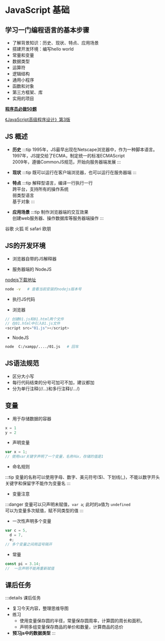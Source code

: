 # JavaScript 基础


## 学习一门编程语言的基本步骤

- 了解背景知识：历史、现状、特点、应用场景
- 搭建开发环境：编写hello world
- 常量和变量
- 数据类型
- 运算符
- 逻辑结构
- 通用小程序
- 函数和对象
- 第三方框架、库
- 实用的项目

**[程序员必做50题](https://wenku.baidu.com/view/af66e2f14afe04a1b071de42.html)**

[《JavaScript高级程序设计》第3版](https://item.jd.com/10020932414153.html)

## JS 概述

- **历史**
:::tip
1995年，JS最早出现在Netscape浏览器中，作为一种脚本语言。    
1997年，JS提交给了ECMA，制定统一的标准ECMAScript    
2009年，遵循CommonJS规范，开始向服务器端发展
:::

- **现状**
:::tip
既可以运行在客户端浏览器，也可以运行在服务器端
:::

- **特点**
:::tip
解释型语言，编译一行执行一行    
跨平台，支持所有的操作系统    
弱类型语言    
基于对象
:::

- **应用场景**
:::tip
制作浏览器端的交互效果    
创建web服务器、操作数据库等服务器端操作
:::

谷歌  火狐  IE  safari   欧朋

## JS的开发环境

- 浏览器自带的JS解释器

- 服务器端的 NodeJS

[nodejs下载地址](https://nodejs.org/en/download/releases/)

```sh
node -v   # 查看当前安装的nodejs版本号
```

- 执行JS代码

- 浏览器

```js
// 创建01.js和01.html两个文件
// 在01.html中引入01.js文件
<script src="01.js"></script>
```

- NodeJS

```sh
node  C:/xampp/..../01.js   # 回车
```

## JS语法规范

- 区分大小写
- 每行代码结束的分号可加可不加，建议都加
- 分为单行注释(//...)和多行注释(/*...*/)

## 变量

- 用于存储数据的容器

```js
x = 1
y = 2
```

- 声明变量

```js
var x = 1;
// 使用var关键字声明了一个变量，名称叫x，存储的值是1
```

- 命名规则

:::tip
变量的名称可以使用字母、数字、美元符号($)、下划线(_)，不能以数字开头    
关键字和保留字不能作为变量名
:::

- 变量注意

:::danger
变量可以只声明未赋值，`var a`; 此时的a值为 `undefined`   
可以为变量多次赋值，赋不同类型的值
:::

- 一次性声明多个变量

```js
var c = 5, 
  d = 7, 
  e;
// 多个变量之间用逗号隔开
```

- 常量

```js
const pi = 3.14;
//  一旦声明不能再重新赋值
```

## 课后任务

:::details 课后任务
- 复习今天内容，整理思维导图
- 练习    
  - 使用变量保存圆的半径，常量保存圆周率，计算圆的周长和面积。    
  - 声明多组变量保存商品的单价和数量，计算商品的总价
- **预习js中的数据类型**
:::
